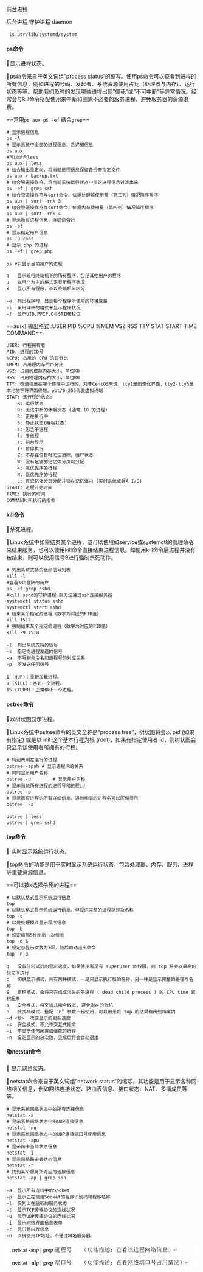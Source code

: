 前台进程 

后台进程      守护进程  daemon

` ls usr/lib/systemd/system`

#### ps命令
📔显示进程状态。

🔖ps命令来自于英文词组”process status“的缩写。使用ps命令可以查看到进程的所有信息，例如进程的号码、发起者、系统资源使用占比（处理器与内存）、运行状态等等。帮助我们及时的发现哪些进程出现”僵死“或”不可中断“等异常情况。经常会与kill命令搭配使用来中断和删除不必要的服务进程，避免服务器的资源浪费。

==常用`ps aux ps -ef` 结合`grep`==

```shell
# 显示进程信息
ps -A 
# 显示系统中全部的进程信息，含详细信息
ps aux 
#可以结合less
ps aux | less
# 结合输出重定向，将当前进程信息保留备份至指定文件
ps aux > backup.txt
# 结合管道操作符，将当前系统运行状态中指定进程信息过滤出来
ps -ef | grep ssh
# 结合管道操作符与sort命令，依据处理器使用量（第三列）情况降序排序
ps aux | sort -rnk 3
# 结合管道操作符与sort命令，依据内存使用量（第四列）情况降序排序
ps aux | sort -rnk 4
# 显示所有进程信息，连同命令行
ps -ef
# 显示指定用户信息
ps -u root 
# 显示 php 的进程
ps -ef | grep php

ps #只显示当前用户的进程
```

```
a	显示现行终端机下的所有程序，包括其他用户的程序
u	以用户为主的格式来显示程序状况
x	显示所有程序，不以终端机来区分

-e	列出程序时，显示每个程序所使用的环境变量
-l	采用详细的格式来显示程序状况
-f	显示UID,PPIP,C与STIME栏位
```

==au(x) 输出格式 :USER PID %CPU %MEM VSZ RSS TTY STAT START TIME COMMAND==

```
USER: 行程拥有者
PID: 进程的ID号
%CPU: 占用的 CPU 的百分比
%MEM: 占用理内存的百分比
VSZ: 占用的虚拟内存大小，单位KB
RSS: 占用物理内存的大小，单位KB
TTY: 改进程是在哪个终端中运行的。对于CentOS来说，tty1是图像化界面，tty2-tty6是本地的字符界面终端。pst/0-255代表虚拟终端
STAT: 该行程的状态:
    R: 运行状态
    D: 无法中断的休眠状态 (通常 IO 的进程)
    R: 正在执行中
    S: 静止状态(睡眠状态)
    s: 包含子进程
    l: 多线程
    +: 前台显示
    T: 暂停执行
    Z: 不存在但暂时无法消除，僵尸状态
    W: 没有足够的记忆体分页可分配
    <: 高优先序的行程
    N: 低优先序的行程
    L: 有记忆体分页分配并锁在记忆体内 (实时系统或捱A I/O)
START: 进程开始时间
TIME: 执行的时间
COMMAND:所执行的指令

```

#### kill命令

📔杀死进程。

🔖Linux系统中如需结束某个进程，既可以使用如service或systemctl的管理命令来结束服务，也可以使用kill命令直接结束进程信息。如使用kill命令后进程并没有被结束，则可以使用信号9进行强制杀死动作。

```shell
# 列出系统支持的全部信号列表
kill -l
#查看ssh登陆的用户
ps -ef|grep sshd
#kill sshd的守护进程 则无法通过ssh连接服务器
systemctl status sshd
systemctl start sshd
# 结束某个指定的进程（数字为对应的PID值）
kill 1518
# 强制结束某个指定的进程（数字为对应的PID值）
kill -9 1518

-l	列出系统支持的信号
-s	指定向进程发送的信号
-a	不限制命令名和进程号的对应关系
-p	不发送任何信号

1 (HUP)：重新加载进程。
9 (KILL)：杀死一个进程。
15 (TERM)：正常停止一个进程。
```

#### pstree命令

📔以树状图显示进程。

🔖Linux系统中pstree命令的英文全称是“process tree”，树状图将会以 pid (如果有指定) 或是以 init 这个基本行程为根 (root)，如果有指定使用者 id，则树状图会只显示该使用者所拥有的行程。

```shell
# 特别表明在运行的进程
pstree -apnh # 显示进程间的关系
# 同时显示用户名称
pstree -u        # 显示用户名称
# 显示当前所有进程的进程号和进程id
pstree -p
# 显示所有进程的所有详细信息，遇到相同的进程名可以压缩显示
pstree  -a

pstree | less
pstree | grep sshd
```

#### top命令

📔 实时显示系统运行状态。

🔖top命令的功能是用于实时显示系统运行状态，包含处理器、内存、服务、进程等重要资源信息。

==可以按k选择杀死的进程==

```shell
# 以默认格式显示系统运行信息
top
# 以默认格式显示系统运行信息，但提供完整的进程路径及名称
top -c  
# 以批处理模式显示程序信息
top -b
# 设定每隔5秒刷新一次信息
top -d 5
# 设定总显示次数为3回，随后自动退出命令
top -n 3

q	没有任何延迟的显示速度，如果使用者是有 superuser 的权限，则 top 将会以最高的优先序执行
c	切换显示模式，共有两种模式，一是只显示执行档的名称，另一种是显示完整的路径与名称
S	累积模式，会将己完成或消失的子进程 ( dead child process ) 的 CPU time 累积起来
s	安全模式，将交谈式指令取消, 避免潜在的危机
b	批次档模式，搭配 “n” 参数一起使用，可以用来将 top 的结果输出到档案内
-d <秒>	改变显示的更新速度
-s	安全模式，不允许交互式指令
-i	不显示任何闲置或僵死的行程
-n	设定显示的总次数，完成后将会自动退出

```

#### 📚netstat命令

📔 显示网络状态。

🔖netstat命令来自于英文词组”network status“的缩写，其功能是用于显示各种网络相关信息，例如网络连接状态、路由表信息、接口状态、NAT、多播成员等等。

```shell
# 显示系统网络状态中的所有连接信息
netstat -a
# 显示系统网络状态中的UDP连接信息
netstat -nu
# 显示系统网络状态中的UDP连接端口号使用信息
netstat -apu 
# 显示网卡当前状态信息
netstat -i 
# 显示网络路由表状态信息
netstat -r
# 找到某个服务所对应的连接信息
netstat -ap | grep ssh

-a	显示所有连线中的Socket
-p	显示正在使用Socket的程序识别码和程序名称
-l	仅列出在监听的服务状态
-t	显示TCP传输协议的连线状况
-u	显示UDP传输协议的连线状况
-i	显示网络界面信息表单
-r	显示路由表信息
-n	直接使用IP地址，不通过域名服务器
```

![image-20240306161548213](./image_9%EF%BC%8C%E8%BF%9B%E7%A8%8B%E7%AE%A1%E7%90%86/image-20240306161548213.png)